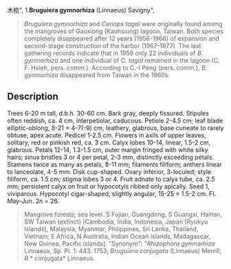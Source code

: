 木榄",
1.**Bruguiera gymnorhiza** (Linnaeus) Savigny",

> *Bruguiera gymnorhiza* and *Ceriops tagal* were originally found among the mangroves of Gaoxiong (Kaohsiung) lagoon, Taiwan. Both species completely disappeared after 12 years (1956-1968) of expansion and second-stage construction of the harbor (1967-1977). The last gathering records indicate that in 1959 only 22 individuals of *B. gymnorhiza* and one individual of *C. tagal* remained in the lagoon (C. F. Hsieh, pers. comm.). According to C.-I Peng (pers. comm.), *B. gymnorhiza* disappeared from Taiwan in the 1960s.

## Description
Trees 6-20 m tall, d.b.h. 30-60 cm. Bark gray, deeply fissured. Stipules often reddish, ca. 4 cm, interpetiolar, caducous. Petiole 2-4.5 cm; leaf blade elliptic-oblong, 8-21 × 4-7(-9) cm, leathery, glabrous, base cuneate to rarely obtuse, apex acute. Pedicel 1-2.5 cm. Flowers in axils of upper leaves, solitary, red or pinkish red, ca. 3 cm. Calyx lobes 10-14, linear, 1.5-2 cm, glabrous. Petals 12-14, 1.3-1.5 cm, outer margin fringed with white silky hairs; sinus bristles 3 or 4 per petal, 2-3 mm, distinctly exceeding petals. Stamens twice as many as petals, 8-11 mm; filaments filiform; anthers linear to lanceolate, 4-5 mm. Disk cup-shaped. Ovary inferior, 3-loculed; style filiform, ca. 1.5 cm; stigma lobes 3 or 4. Fruit adnate to calyx tube, ca. 2.5 mm; persistent calyx on fruit or hypocotyls ribbed only apically. Seed 1, viviparous. Hypocotyl cigar-shaped, slightly angular, 15-25 × 1.5-2 cm. Fl. May-Jun. 2*n* = 26.

> Mangrove forests; sea level. S Fujian, Guangdong, S Guangxi, Hainan, SW Taiwan (extinct) [Cambodia, India, Indonesia, Japan (Ryukyu Islands), Malaysia, Myanmar, Philippines, Sri Lanka, Thailand, Vietnam; E Africa, N Australia, Indian Ocean islands, Madagascar, New Guinea, Pacific islands].
  "Synonym": "*Rhizophora gymnorhiza* Linnaeus, Sp. Pl. 1: 443. 1753; *Bruguiera* *conjugata* (Linnaeus) Merrill; *R.** conjugata* Linnaeus.
